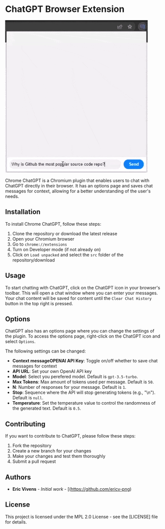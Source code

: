 # ChatGPT Browser Extension
![Alt Text](./docs/chrome-chat-gpt-demo.gif)


Chrome ChatGPT is a Chromium plugin that enables users to chat with ChatGPT directly in their browser. It has an options page and saves chat messages for context, allowing for a better understanding of the user's needs.

## Installation

To install Chrome ChatGPT, follow these steps:

1. Clone the repository or download the latest release
2. Open your Chromium browser
3. Go to `chrome://extensions`
4. Turn on Developer mode (if not already on)
5. Click on `Load unpacked` and select the `src` folder of the repository/download

## Usage

To start chatting with ChatGPT, click on the ChatGPT icon in your browser's toolbar. This will open a chat window where you can enter your messages. Your chat content will be saved for content until the `Clear Chat History` button in the top right is pressed.

## Options

ChatGPT also has an options page where you can change the settings of the plugin. To access the options page, right-click on the ChatGPT icon and select `Options`.

The following settings can be changed:

- **Context messageOPENAI API Key**: Toggle on/off whether to save chat messages for context
- **API URL**: Set your own OpenAI API key
- **Model**: Select you perefered model. Default is `gpt-3.5-turbo`.
- **Max Tokens**: Max amount of tokens used per message. Default is `50`.
- **N**: Number of responses for your message. Default is `1`.
- **Stop**: Sequence where the API will stop generating tokens (e.g., "\n"). Default is `null`.
- **Temperature**: Set the temperature value to control the randomness of the generated text. Default is `0.5`.



## Contributing

If you want to contribute to ChatGPT, please follow these steps:

1. Fork the repository
2. Create a new branch for your changes
3. Make your changes and test them thoroughly
4. Submit a pull request

## Authors

- **Eric Vivens** - *Initial work* - [(https://github.com/ericv-png)

## License

This project is licensed under the MPL 2.0 License - see the [LICENSE] file for details.
